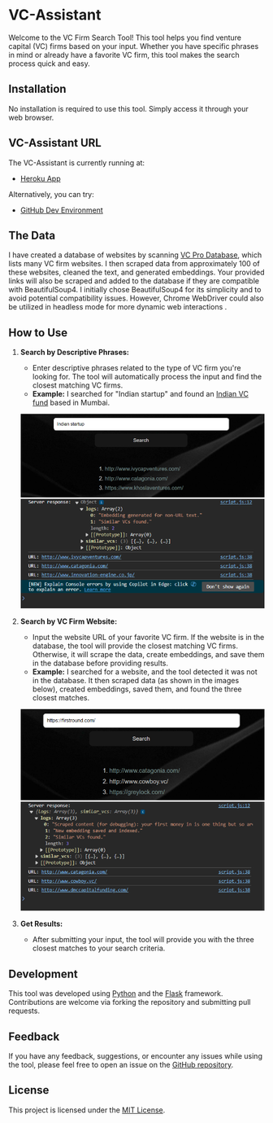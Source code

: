 # VC-Assistant

Welcome to the VC Firm Search Tool! This tool helps you find venture capital (VC) firms based on your input. Whether you have specific phrases in mind or already have a favorite VC firm, this tool makes the search process quick and easy.

## Installation

No installation is required to use this tool. Simply access it through your web browser.

## VC-Assistant URL

The VC-Assistant is currently running at:

- [Heroku App](https://vc-assistant-6a98c041519b.herokuapp.com/)

Alternatively, you can try:

- [GitHub Dev Environment](https://supreme-space-winner-vg6777644pq2w7xg-5000.app.github.dev/)

## The Data

I have created a database of websites by scanning [VC Pro Database](https://www.vcprodatabase.com), which lists many VC firm websites. I then scraped data from approximately 100 of these websites, cleaned the text, and generated embeddings. Your provided links will also be scraped and added to the database if they are compatible with BeautifulSoup4. I initially chose BeautifulSoup4 for its simplicity and to avoid potential compatibility issues. However, Chrome WebDriver could also be utilized in headless mode for more dynamic web interactions .

## How to Use

1. **Search by Descriptive Phrases:**
   - Enter descriptive phrases related to the type of VC firm you're looking for. The tool will automatically process the input and find the closest matching VC firms.
   - **Example:** I searched for "Indian startup" and found an [Indian VC fund](http://www.ivycapventures.com/) based in Mumbai.
   
    ![The query](images/3.png)
    ![Logs](images/4.png)

2. **Search by VC Firm Website:**
   - Input the website URL of your favorite VC firm. If the website is in the database, the tool will provide the closest matching VC firms. Otherwise, it will scrape the data, create embeddings, and save them in the database before providing results.
   - **Example:** I searched for a website, and the tool detected it was not in the database. It then scraped data (as shown in the images below), created embeddings, saved them, and found the three closest matches.
   
    ![The query](images/1.png)
    ![Logs](images/2.png)

3. **Get Results:**
   - After submitting your input, the tool will provide you with the three closest matches to your search criteria.


## Development

This tool was developed using [Python](https://www.python.org/) and the [Flask](https://flask.palletsprojects.com/) framework. Contributions are welcome via forking the repository and submitting pull requests.

## Feedback

If you have any feedback, suggestions, or encounter any issues while using the tool, please feel free to open an issue on the [GitHub repository](https://github.com/ashotvardanya/VC-Assistant).



## License

This project is licensed under the [MIT License](LICENSE).
